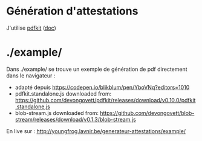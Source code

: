 # Génération d'attestations

J'utilise [pdfkit](https://pdfkit.org) ([doc](https://pdfkit.org/docs/guide.pdf))

# ./example/

Dans ./example/ se trouve un exemple de génération de pdf directement dans le navigateur :

- adapté depuis https://codepen.io/blikblum/pen/YboVNq?editors=1010
- pdfkit.standalone.js downloaded from: https://github.com/devongovett/pdfkit/releases/download/v0.10.0/pdfkit.standalone.js
- blob-stream.js downloaded from: https://github.com/devongovett/blob-stream/releases/download/v0.1.3/blob-stream.js

En live sur : http://youngfrog.lavnir.be/generateur-attestations/example/